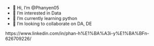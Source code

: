 - 👋 Hi, I’m @Phanyen05
- 👀 I’m interested in Data 
- 🌱 I’m currently learning python 
- 💞️ I’m looking to collaborate on DA, DE 


<!---
Phanyen05/Phanyen05 is a ✨ special ✨ repository because its `README.md` (this file) appears on your GitHub profile.
You can click the Preview link to take a look at your changes.
--->https://www.linkedin.com/in/phan-h%E1%BA%A3i-y%E1%BA%BFn-626709226/
